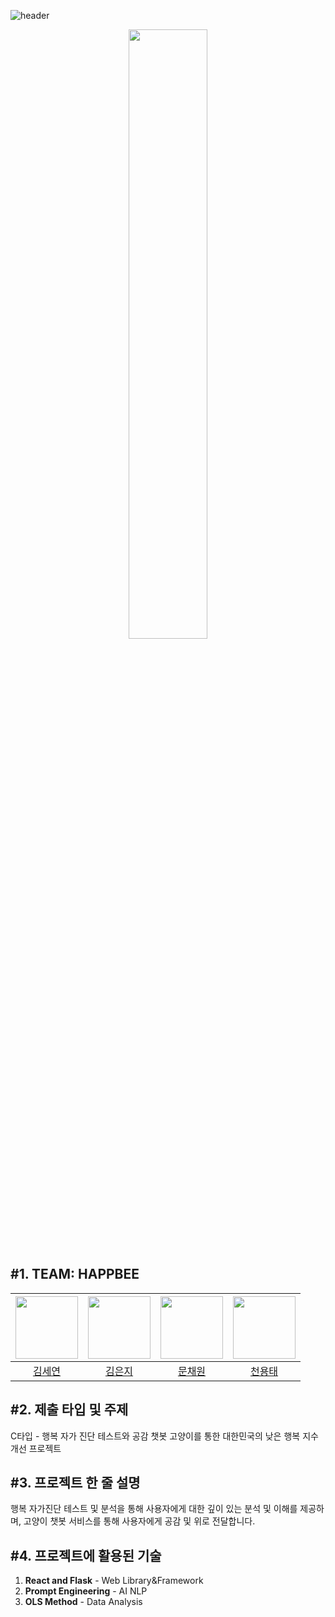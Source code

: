 ![header](https://capsule-render.vercel.app/api?type=rounded&color=a8d5eb&height=200&section=header&text=HAPPBEE&descAlignY=65&fontSize=50&fontColor=363636&animation=fadeIn)


<div align="center">
  <img src="https://github.com/yongtaecheon/2023-happbee-knu/assets/42794553/4b3e8352-9e7e-46a7-9734-3960ec9912d2" width="50%" style="animation:fadeIn;">
</div>

#1. TEAM: HAPPBEE
---
| [<img src="https://github.com/kimseyun314.png" width="100px">](https://github.com/kimseyun314) | [<img src="https://github.com/EunJiKim02.png" width="100px">](https://github.com/EunJiKim02) | [<img src="https://github.com/mchaewon.png" width="100px">](https://github.com/mchaewon) | [<img src="https://github.com/yongtaecheon.png" width="100px">](https://github.com/yongtaecheon) |
| :-----: | :-----: | :-----: | :-----: |
| [김세연](https://github.com/kimseyun314) | [김은지](https://github.com/EunJiKim02) | [문채원](https://github.com/mchaewon) | [천용태](https://github.com/yongtaecheon) |


#2. 제출 타입 및 주제
---
C타입 - 행복 자가 진단 테스트와 공감 챗봇 고양이를 통한 대한민국의 낮은 행복 지수 개선 프로젝트


#3. 프로젝트 한 줄 설명
---
행복 자가진단 테스트 및 분석을 통해 사용자에게 대한 깊이 있는 분석 및 이해를 제공하며, 고양이 챗봇 서비스를 통해 사용자에게 공감 및 위로 전달합니다.


#4. 프로젝트에 활용된 기술
---
1) **React and Flask** - Web Library&Framework
2) **Prompt Engineering** - AI NLP
3) **OLS Method** - Data Analysis
